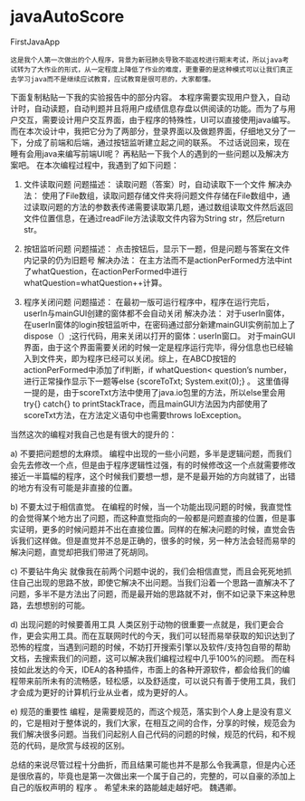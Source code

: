 # javaAutoScore
FirstJavaApp

	这是我个人第一次做出的个人程序，背景为新冠肺炎导致不能返校进行期末考试，所以java考试转为了大作业的形式，从一定程度上降低了作业的难度，更重要的是这种模式可以让我们真正去学习java而不是继续应试教育，应试教育是很可悲的，大家都懂。
  下面复制粘贴一下我的实验报告中的部分内容。
  本程序需要实现用户登入，自动计时，自动读题，自动判题并且将用户成绩信息存盘以供阅读的功能。而为了与用户交互，需要设计用户交互界面，由于程序的特殊性，UI可以直接使用java编写。
  而在本次设计中，我把它分为了两部分，登录界面以及做题界面，仔细地又分了一下，分成了前端和后端，通过按钮监听建立起之间的联系。
  不过话说回来，现在睡有会用java来编写前端UI呢？
  再粘贴一下我个人的遇到的一些问题以及解决方案吧。
  在本次编程过程中，我遇到了如下问题：

1.	文件读取问题
问题描述：		读取问题（答案）时，自动读取下一个文件
解决办法：		使用了File数组，读取问题存储文件夹将问题文件存储在File数组中，通过读取问题的方法的参数表传递需要读取第几题，通过数组读取文件然后返回文件位置信息，在通过readFile方法读取文件内容为String str，然后return str。

2.	按钮监听问题
问题描述：		点击按钮后，显示下一题，但是问题与答案在文件内记录的仍为旧题号
解决办法：		在主方法而不是actionPerFormed方法中int了whatQuestion，在actionPerFormed中进行whatQuestion=whatQuestion++计算。

3.	程序关闭问题
问题描述：		在最初一版可运行程序中，程序在运行完后，userIn与mainGUI创建的窗体都不会自动关闭
解决办法：		对于userIn窗体，在userIn窗体的login按钮监听中，在密码通过部分新建mainGUI实例前加上了dispose（）;这行代码，用来关闭以打开的窗体：userIn窗口。
            对于mainGUI界面，由于这个界面需要关闭的时候一定是程序运行完毕，得分信息也已经输入到文件夹，即为程序已经可以关闭。综上，在ABCD按钮的actionPerFormed中添加了if判断，if whatQuestion< question’s number，进行正常操作显示下一题等else {scoreToTxt; System.exit(0);} 。
这里值得一提的是，由于scoreTxt方法中使用了java.io包里的方法，所以else里会用try{} catch{} to printStackTrace，而且mainGUI方法因为内部使用了scoreTxt方法，在方法定义语句中也需要throws IoException。

  当然这次的编程对我自己也是有很大的提升的：
  
  a)	不要把问题想的太麻烦。
编程中出现的一些小问题，多半是逻辑问题，而我们会先去修改一个点，但是由于程序逻辑性过强，有的时候修改这一个点就需要修改接近一半篇幅的程序，这个时候我们要想一想，是不是最开始的方向就错了，出错的地方有没有可能是非直接的位置。

b)	不要太过于相信直觉。
在编程的时候，当一个功能出现问题的时候，我直觉性的会觉得某个地方出了问题，而这种直觉指向的一般都是问题直接的位置，但是事实证明，更多的时候问题并不出在直接位置。同样的在解决问题的时候，直觉会告诉我们这样做。但是直觉并不总是正确的，很多的时候，另一种方法会轻而易举的解决问题，直觉却把我们带进了死胡同。

c)	不要钻牛角尖
就像我在前两个问题中说的，我们会相信直觉，而且会死死地抓住自己出现的思路不放，即使它解决不出问题。当我们沿着一个思路一直解决不了问题，多半不是方法出了问题，而是最开始的思路就不对，倒不如记录下来这种思路，去想想别的可能。

d)	出现问题的时候要善用工具
人类区别于动物的很重要一点就是，我们更会合作，更会实用工具。而在互联网时代的今天，我们可以轻而易举获取的知识达到了恐怖的程度，当遇到问题的时候，不妨打开搜索引擎以及软件/支持包自带的帮助文档，去搜索我们的问题，这可以解决我们编程过程中几乎100%的问题。
而在科技如此发达的今天，IDEA的各种插件，市面上的各种开源软件，都会给我们的编程带来前所未有的流畅感，轻松感，以及舒适度，可以说只有善于使用工具，我们才会成为更好的计算机行业从业者，成为更好的人。

e)	规范的重要性
编程，是需要规范的，而这个规范，落实到个人身上是没有意义的，它是相对于整体说的，我们大家，在相互之间的合作，分享的时候，规范会为我们解决很多问题。当我们问起别人自己代码的问题的时候，规范的代码，和不规范的代码，是欣赏与歧视的区别。

  总结的来说尽管过程十分曲折，而且结果可能也并不是那么令我满意，但是内心还是很欣喜的，毕竟也是第一次做出来一个属于自己的，完整的，可以自豪的添加上自己的版权声明的 程序 。
  希望未来的路能越走越好吧。
  魏遇卿。
